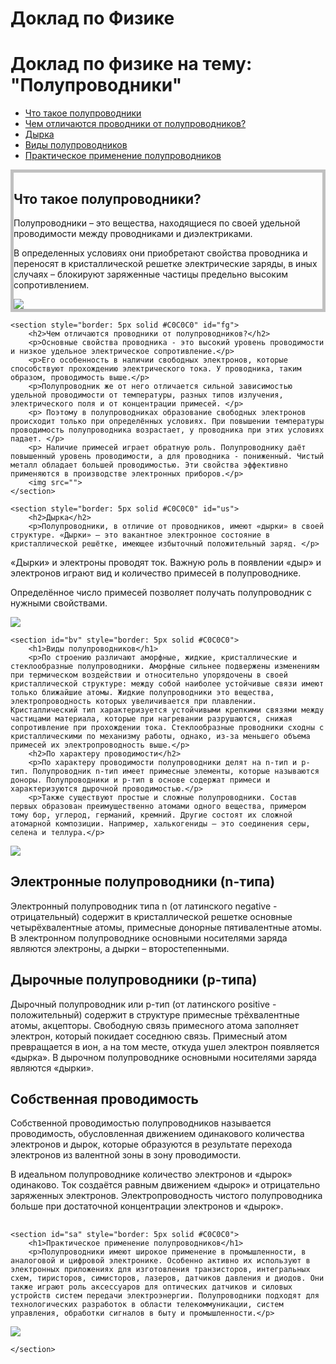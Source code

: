# Доклад по Физике
<!DOCTYPE html>
<html lang="en">
<head>
    <link rel="stylesheet" href="ghh.css">
    <meta charset="UTF-8">
    <title>Доклад по физике</title>
</head>
<body>
<div>
    <h1>Доклад по физике на тему: "Полупроводники"</h1>
<nav>
    <ul>
        <li><a href="#df">Что такое полупроводники</a></li>
        <li><a href="#fg">Чем отличаются проводники от полупроводников?</a></li>
        <li><a href="#us">Дырка</a></li>
        <li><a href="#bv">Виды полупроводников</a></li>
        <li><a href="#sa">Практическое применение полупроводников</a></li>
    </ul>


</nav>
<section style="border: 5px solid #C0C0C0">
    <h2 id="df">Что такое полупроводники?</h2>
    <p>Полупроводники – это вещества, находящиеся по своей удельной проводимости между проводниками и диэлектриками.</p>
    <p>В определенных условиях они приобретают свойства проводника и переносят в кристаллической решетке электрические заряды, в иных случаях – блокируют заряженные частицы предельно высоким сопротивлением. </p>
    <img src="https://avatars.mds.yandex.net/i?id=35f672154d802b369b543a4fe803a1c7629e14d0-10137431-images-thumbs&n=13">
</section>
    
    <section style="border: 5px solid #C0C0C0" id="fg">
        <h2>Чем отличаются проводники от полупроводников?</h2>
        <p>Основные свойства проводника - это высокий уровень проводимости и низкое удельное электрическое сопротивление.</p>
        <p>Его особенность в наличии свободных электронов, которые способствуют прохождению электрического тока. У проводника, таким образом, проводимость выше.</p>
        <p>Полупроводник же от него отличается сильной зависимостью удельной проводимости от температуры, разных типов излучения, электрического поля и от концентрации примесей. </p>
        <p> Поэтому в полупроводниках образование свободных электронов происходит только при определённых условиях. При повышении температуры проводимость полупроводника возрастает, у проводника при этих условиях падает. </p>
        <p> Наличие примесей играет обратную роль. Полупроводнику даёт повышенный уровень проводимости, а для проводника - пониженный. Чистый металл обладает большей проводимостью. Эти свойства эффективно применяются в производстве электронных приборов.</p>
        <img src="">
    </section>

    <section style="border: 5px solid #C0C0C0" id="us">
        <h2>Дырка</h2>
        <p>Полупроводники, в отличие от проводников, имеют «дырки» в своей структуре. «Дырки» – это вакантное электронное состояние в кристаллической решётке, имеющее избыточный положительный заряд. </p>
<p>«Дырки» и электроны проводят ток. Важную роль в появлении «дыр» и электронов играют вид и количество примесей в полупроводнике. </p>
        <p> Определённое число примесей позволяет получать полупроводник с нужными свойствами.</p>
        <img src="https://avatars.mds.yandex.net/i?id=35f672154d802b369b543a4fe803a1c7629e14d0-10137431-images-thumbs&n=13">
    </section>

    <section id="bv" style="border: 5px solid #C0C0C0">
        <h1>Виды полупроводников</h1>
        <p>По строению различают аморфные, жидкие, кристаллические и стеклообразные полупроводники. Аморфные сильнее подвержены изменениям при термическом воздействии и относительно упорядочены в своей кристаллической структуре: между собой наиболее устойчивые связи имеют только ближайшие атомы. Жидкие полупроводники это вещества, электропроводность которых увеличивается при плавлении. Кристаллический тип характеризуется устойчивыми крепкими связями между частицами материала, которые при нагревании разрушаются, снижая сопротивление при прохождении тока. Стеклообразные проводники сходны с кристаллическими по механизму работы, однако, из-за меньшего объема примесей их электропроводность выше.</p>
        <h2>По характеру проводимости</h2>
        <p>По характеру проводимости полупроводники делят на n-тип и р-тип. Полупроводник n-тип имеет примесные элементы, которые называются доноры. Полупроводники и р-тип в основе содержат примеси и характеризуются дырочной проводимостью.</p>
        <p>Также существуют простые и сложные полупроводники. Состав первых образован преимущественно атомами одного вещества, примером тому бор, углерод, германий, кремний. Другие состоят их сложной атомарной композиции. Например, халькогениды – это соединения серы, селена и теллура.</p>
<img src="https://avatars.mds.yandex.net/i?id=35f672154d802b369b543a4fe803a1c7629e14d0-10137431-images-thumbs&n=13">

<h2>Электронные полупроводники (n-типа)</h2>
        <p>Электронный полупроводник типа n (от латинского negative - отрицательный) содержит в кристаллической решетке основные четырёхвалентные атомы, примесные донорные пятивалентные атомы. В электронном полупроводнике основными носителями заряда являются электроны, а дырки – второстепенными.</p>
<h2>Дырочные полупроводники (р-типа)</h2>
<p>Дырочный полупроводник или р-тип (от латинского positive - положительный) содержит в структуре примесные трёхвалентные атомы, акцепторы. Свободную связь примесного атома заполняет электрон, который покидает соседнюю связь. Примесный атом превращается в ион, а на том месте, откуда ушел электрон появляется «дырка». В дырочном полупроводнике основными носителями заряда являются «дырки».</p>
<h2>Собственная проводимость</h2>
<p>Собственной проводимостью полупроводников называется проводимость, обусловленная движением одинакового количества электронов и дырок, которые образуются в результате перехода электронов из валентной зоны в зону проводимости.</p>
<p> В идеальном полупроводнике количество электронов и «дырок» одинаково. Ток создаётся равным движением «дырок» и отрицательно заряженных электронов. Электропроводность чистого полупроводника больше при достаточной концентрации электронов и «дырок».</p>
        <h2></h2>
    </section>

    <section id="sa" style="border: 5px solid #C0C0C0">
        <h1>Практическое применение полупроводников</h1>
        <p>Полупроводники имеют широкое применение в промышленности, в аналоговой и цифровой электронике. Особенно активно их используют в электронных приложениях для изготовления транзисторов, интегральных схем, тиристоров, симисторов, лазеров, датчиков давления и диодов. Они также играют роль аксессуаров для оптических датчиков и силовых устройств систем передачи электроэнергии. Полупроводники подходят для технологических разработок в области телекоммуникации, систем управления, обработки сигналов в быту и промышленности.</p>
<img src="https://avatars.mds.yandex.net/i?id=35f672154d802b369b543a4fe803a1c7629e14d0-10137431-images-thumbs&n=13">

    </section>
</div>
</body>
</html>
